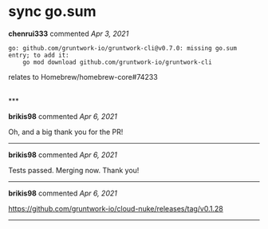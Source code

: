 # sync go.sum

**chenrui333** commented *Apr 3, 2021*

```
go: github.com/gruntwork-io/gruntwork-cli@v0.7.0: missing go.sum entry; to add it:
	go mod download github.com/gruntwork-io/gruntwork-cli
```

relates to Homebrew/homebrew-core#74233

<br />
***


**brikis98** commented *Apr 6, 2021*

Oh, and a big thank you for the PR!
***

**brikis98** commented *Apr 6, 2021*

Tests passed. Merging now. Thank you!
***

**brikis98** commented *Apr 6, 2021*

https://github.com/gruntwork-io/cloud-nuke/releases/tag/v0.1.28
***

